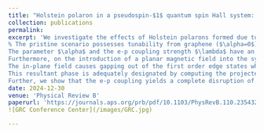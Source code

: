 ```yaml
---
title: "Holstein polaron in a pseudospin-$1$ quantum spin Hall system: first and second order topological phase transitions"
collection: publications
permalink: 
excerpt: 'We investigate the effects of Holstein polarons formed due to the electron-phonon (e-p) coupling, on the quantum spin Hall (QSH) phase of a pseudospin-$1$ fermionic $\alpha-T_3$ lattice.
% The pristine scenario possesses tunability from graphene ($\alpha=0$) to a dice ($\alpha=1$) lattice, and a flat band persists for all $\alpha\neq 0$.
The parameter $\alpha$ and the e-p coupling strength $\lambda$ have an interesting interplay, which demonstrates that at smaller values of $\alpha$, there is a single transition from a topological to a trivial phase as a function of $\lambda$, while the larger $\alpha$ values host two gap closing transitions, namely, trivial-topological-trivial transitions, accompanied by a narrow semi-metallic phase in between. The topological properties are characterized by computing the $\mathbb{Z}_2$ invariant which confirms the existence of topological (trivial) phases, which are hence verified against the presence (absence) of counter-propagating helical edge modes in a nanoribbon.
Furthermore, on the introduction of a planar magnetic field into the system, emergence of a second order topological phase is observed. 
The in-plane field causes gapping out of the first order edge states while maintaining the topological phase of the bulk intact, subsequently leading to the emergence of robust corner modes under suitable open boundary conditions. 
This resultant phase is adequately designated by computing the projected spin Chern number, a well-established invariant for the TRS broken QSH phase.
Further, we show that the e-p coupling yields a complete disruption of the corner modes as we tune it beyond a certain critical strength, giving rise to a second order topological phase transition. '
date: 2024-12-30
venue: 'Physical Review B'
paperurl: 'https://journals.aps.org/prb/pdf/10.1103/PhysRevB.110.235432'
![GRC Conference Center](/images/GRC.jpg)

---
```



